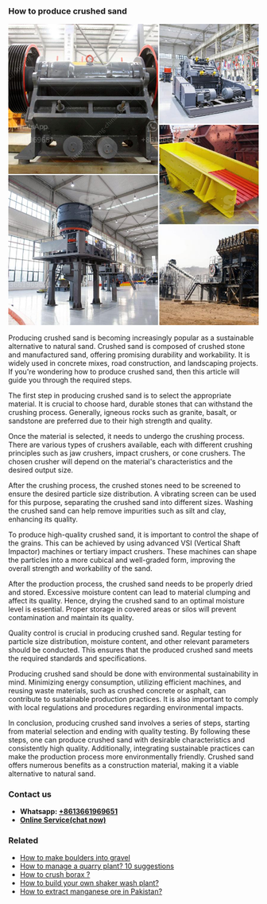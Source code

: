 <h3>How to produce crushed sand</h3><img src='1701745379.jpg' alt=''><p>Producing crushed sand is becoming increasingly popular as a sustainable alternative to natural sand. Crushed sand is composed of crushed stone and manufactured sand, offering promising durability and workability. It is widely used in concrete mixes, road construction, and landscaping projects. If you're wondering how to produce crushed sand, then this article will guide you through the required steps.</p><p>The first step in producing crushed sand is to select the appropriate material. It is crucial to choose hard, durable stones that can withstand the crushing process. Generally, igneous rocks such as granite, basalt, or sandstone are preferred due to their high strength and quality.</p><p>Once the material is selected, it needs to undergo the crushing process. There are various types of crushers available, each with different crushing principles such as jaw crushers, impact crushers, or cone crushers. The chosen crusher will depend on the material's characteristics and the desired output size.</p><p>After the crushing process, the crushed stones need to be screened to ensure the desired particle size distribution. A vibrating screen can be used for this purpose, separating the crushed sand into different sizes. Washing the crushed sand can help remove impurities such as silt and clay, enhancing its quality.</p><p>To produce high-quality crushed sand, it is important to control the shape of the grains. This can be achieved by using advanced VSI (Vertical Shaft Impactor) machines or tertiary impact crushers. These machines can shape the particles into a more cubical and well-graded form, improving the overall strength and workability of the sand.</p><p>After the production process, the crushed sand needs to be properly dried and stored. Excessive moisture content can lead to material clumping and affect its quality. Hence, drying the crushed sand to an optimal moisture level is essential. Proper storage in covered areas or silos will prevent contamination and maintain its quality.</p><p>Quality control is crucial in producing crushed sand. Regular testing for particle size distribution, moisture content, and other relevant parameters should be conducted. This ensures that the produced crushed sand meets the required standards and specifications.</p><p>Producing crushed sand should be done with environmental sustainability in mind. Minimizing energy consumption, utilizing efficient machines, and reusing waste materials, such as crushed concrete or asphalt, can contribute to sustainable production practices. It is also important to comply with local regulations and procedures regarding environmental impacts.</p><p>In conclusion, producing crushed sand involves a series of steps, starting from material selection and ending with quality testing. By following these steps, one can produce crushed sand with desirable characteristics and consistently high quality. Additionally, integrating sustainable practices can make the production process more environmentally friendly. Crushed sand offers numerous benefits as a construction material, making it a viable alternative to natural sand.</p><h3>Contact us</h3><ul><li><strong>Whatsapp:&nbsp;<a href="https://wa.me/8613661969651">+8613661969651</a></strong></li><li><a href="https://swt.shibang-china.com/?git&amp;zhl&amp;How to produce crushed sand"><strong>Online Service(chat now)</strong></a></li></ul><h3>Related</h3><ul><li><a href='How to make boulders into gravel.md'>How to make boulders into gravel</a></li><li><a href='How to manage a quarry plant 10 suggestions.md'>How to manage a quarry plant? 10 suggestions</a></li><li><a href='How to crush borax .md'>How to crush borax ?</a></li><li><a href='How to build your own shaker wash plant.md'>How to build your own shaker wash plant?</a></li><li><a href='How to extract manganese ore in Pakistan.md'>How to extract manganese ore in Pakistan?</a></li></ul>